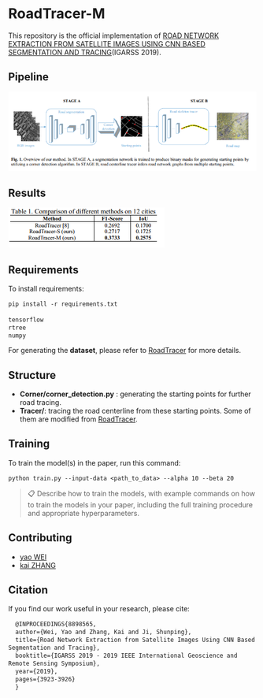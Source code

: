 # RoadTracer-M

This repository is the official implementation of [ROAD NETWORK EXTRACTION FROM SATELLITE IMAGES USING CNN BASED SEGMENTATION AND TRACING](https://ieeexplore.ieee.org/abstract/document/8898565)(IGARSS 2019). 

## Pipeline 

![image-20200728150157771](README.assets/image-20200728150157771.png)

## Results

![image-20200728150255134](README.assets/image-20200728150255134.png)


## Requirements

To install requirements:

```setup
pip install -r requirements.txt

tensorflow
rtree
numpy
```

For generating the **dataset**, please refer to [RoadTracer](https://github.com/mitroadmaps/roadtracer) for more details.

## Structure

- **Corner/corner_detection.py** : generating the starting points for further road tracing.
- **Tracer/**: tracing the road centerline from these starting points. Some of them are modified from [RoadTracer](https://github.com/mitroadmaps/roadtracer).

## Training

To train the model(s) in the paper, run this command:

```train
python train.py --input-data <path_to_data> --alpha 10 --beta 20
```

>📋  Describe how to train the models, with example commands on how to train the models in your paper, including the full training procedure and appropriate hyperparameters.


## Contributing

- [yao WEI](https://github.com/weiyao1996)
- [kai ZHANG](https://github.com/SummerOf15)


## Citation

If you find our work useful in your research, please cite:

```
  @INPROCEEDINGS{8898565,
  author={Wei, Yao and Zhang, Kai and Ji, Shunping},
  title={Road Network Extraction from Satellite Images Using CNN Based Segmentation and Tracing}, 
  booktitle={IGARSS 2019 - 2019 IEEE International Geoscience and Remote Sensing Symposium}, 
  year={2019},
  pages={3923-3926}
  }
```
